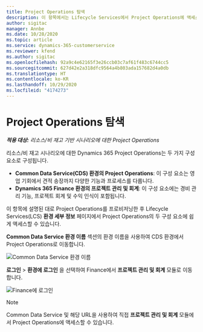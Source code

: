 ```yaml
---
title: Project Operations 탐색
description: 이 항목에서는 Lifecycle Services에서 Project Operations에 액세스하는 방법에 대한 정보를 제공합니다.
author: sigitac
manager: Annbe
ms.date: 10/28/2020
ms.topic: article
ms.service: dynamics-365-customerservice
ms.reviewer: kfend
ms.author: sigitac
ms.openlocfilehash: 92a9c4e62165f3e26ccb03c7af61f483c6744cc5
ms.sourcegitcommit: 627d42e2a318dfc9564a4b803ada157682d4a0db
ms.translationtype: HT
ms.contentlocale: ko-KR
ms.lasthandoff: 10/29/2020
ms.locfileid: "4174273"
---
```

# <a name="navigate-project-operations"></a>Project Operations 탐색

_**적용 대상:** 리소스/비 재고 기반 시나리오에 대한 Project Operations_

리소스/비 재고 시나리오에 대한 Dynamics 365 Project Operations는 두 가지 구성 요소로 구성됩니다. 

 - **Common Data Service(CDS) 환경의 Project Operations**: 이 구성 요소는 영업 기회에서 견적 송장까지 다양한 기능과 프로세스를 다룹니다. 
 - **Dynamics 365 Finance 환경의 프로젝트 관리 및 회계**: 이 구성 요소에는 경비 관리 기능, 프로젝트 회계 및 수익 인식이 포함됩니다. 

이 항목에 설명된 대로 Project Operations를 프로비저닝한 후 Lifecycle Services(LCS) **환경 세부 정보** 페이지에서 Project Operations의 두 구성 요소에 쉽게 액세스할 수 있습니다.  

**Common Data Service 환경 이름** 섹션의 환경 이름을 사용하여 CDS 환경에서 Project Operations로 이동합니다. 

  ![Common Data Service 환경 이름](./media/environment-name.PNG)

**로그인** > **환경에 로그인** 을 선택하여 Finance에서 **프로젝트 관리 및 회계** 모듈로 이동합니다.  

   ![Finance에 로그인](./media/environment-login.PNG)

> [!NOTE]
> Common Data Service 및 해당 URL을 사용하여 직접 **프로젝트 관리 및 회계** 모듈에서 Project Operations에 액세스할 수 있습니다. 
